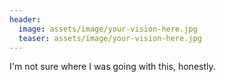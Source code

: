 ```yaml
---
header:
  image: assets/image/your-vision-here.jpg
  teaser: assets/image/your-vision-here.jpg
---
```


<p>
  I'm not sure where I was going with this, honestly.
</p>
